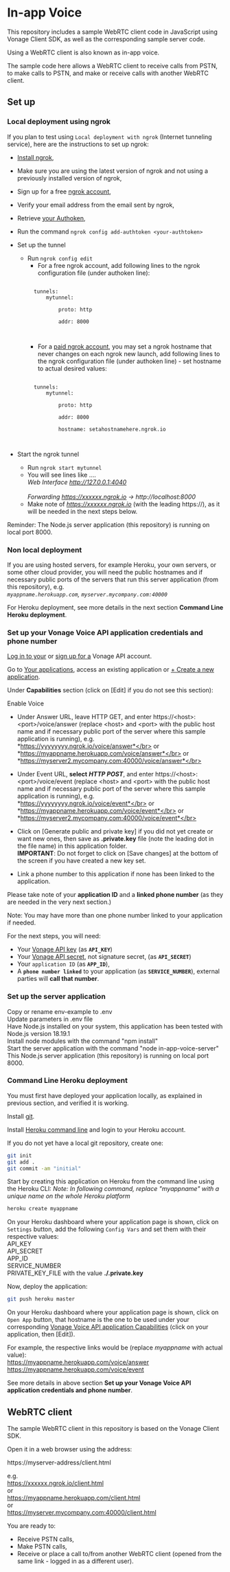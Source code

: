 # In-app Voice

This repository includes a sample WebRTC client code in JavaScript using Vonage Client SDK, as well as the corresponding sample server code.

Using a WebRTC client is also known as in-app voice.

The sample code here allows a WebRTC client to receive calls from PSTN, to make calls to PSTN, and make or receive calls with another WebRTC client.

## Set up

### Local deployment using ngrok

If you plan to test using `Local deployment with ngrok` (Internet tunneling service), here are the instructions to set up ngrok:<br>
- [Install ngrok](https://ngrok.com/download),<br>
- Make sure you are using the latest version of ngrok and not using a previously installed version of ngrok,
- Sign up for a free [ngrok account](https://dashboard.ngrok.com/signup),<br>
- Verify your email address from the email sent by ngrok,<br>
- Retrieve [your Authoken](https://dashboard.ngrok.com/get-started/your-authtoken),<br>
- Run the command `ngrok config add-authtoken <your-authtoken>`<br>
- Set up the tunnel
	- Run `ngrok config edit`
		- For a free ngrok account, add following lines to the ngrok configuration file (under authoken line):</br>
		<pre><code>	
		tunnels:
			mytunnel:</br>
				proto: http</br>
				addr: 8000</br>
		</code></pre>
		- For a [paid ngrok account](https://dashboard.ngrok.com/billing/subscription), you may set a ngrok hostname that never changes on each ngrok new launch, add following lines to the ngrok configuration file (under authoken line) - set hostname to actual desired values:</br>
		<pre><code>	
		tunnels:
			mytunnel:</br>
				proto: http</br>
				addr: 8000</br>
				hostname: setahostnamehere.ngrok.io</br>
		</code></pre>			
		
- Start the ngrok tunnel
	- Run `ngrok start mytunnel`</br>
	- You will see lines like
		....</br>
		*Web Interface                 http://127.0.0.1:4040</br>                             
		Forwarding                    https://xxxxxx.ngrok.io -> http://localhost:8000*</br> 
	- Make note of *https://xxxxxx.ngrok.io* (with the leading https://), as it will be needed in the next steps below.</br>	

Reminder: The Node.js server application (this repository) is running on local port 8000.</br>

### Non local deployment

If you are using hosted servers, for example Heroku, your own servers, or some other cloud provider,
you will need the public hostnames and if necessary public ports of the servers that
run this server application (from this repository), e.g.</br>
	*`myappname.herokuapp.com`, `myserver.mycompany.com:40000`*</br>

For Heroku deployment, see more details in the next section **Command Line Heroku deployment**.

### Set up your Vonage Voice API application credentials and phone number

[Log in to your](https://ui.idp.vonage.com/ui/auth/login) or [sign up for a](https://ui.idp.vonage.com/ui/auth/registration) Vonage API account.

Go to [Your applications](https://dashboard.nexmo.com/applications), access an existing application or [+ Create a new application](https://dashboard.nexmo.com/applications/new).

Under **Capabilities** section (click on [Edit] if you do not see this section):

Enable Voice
- Under Answer URL, leave HTTP GET, and enter https://\<host\>:\<port\>/voice/answer (replace \<host\> and \<port\> with the public host name and if necessary public port of the server where this sample application is running), e.g.</br>
*https://yyyyyyyy.ngrok.io/voice/answer*</br>
or
*https://myappname.herokuapp.com/voice/answer*</br>
or
*https://myserver2.mycompany.com:40000/voice/answer*</br>
- Under Event URL, **select** **_HTTP POST_**, and enter https://\<host\>:\<port\>/voice/event (replace \<host\> and \<port\> with the public host name and if necessary public port of the server where this sample application is running), e.g.</br>
*https://yyyyyyyy.ngrok.io/voice/event*</br>
or
*https://myappname.herokuapp.com/voice/event*</br>
or
*https://myserver2.mycompany.com:40000/voice/event*</br>

- Click on [Generate public and private key] if you did not yet create or want new ones, then save as **.private.key** file (note the leading dot in the file name) in this application folder.</br>
**IMPORTANT**: Do not forget to click on [Save changes] at the bottom of the screen if you have created a new key set.</br>
- Link a phone number to this application if none has been linked to the application.

Please take note of your **application ID** and a **linked phone number** (as they are needed in the very next section.)

Note: You may have more than one phone number linked to your application if needed.

For the next steps, you will need:</br>
- Your [Vonage API key](https://dashboard.nexmo.com/settings) (as **`API_KEY`**)</br>
- Your [Vonage API secret](https://dashboard.nexmo.com/settings), not signature secret, (as **`API_SECRET`**)</br>
- Your `application ID` (as **`APP_ID`**),</br>
- A **`phone number linked`** to your application (as **`SERVICE_NUMBER`**), external parties will **call that number**.</br>

### Set up the server application

Copy or rename env-example to .env<br>
Update parameters in .env file<br>
Have Node.js installed on your system, this application has been tested with Node.js version 18.19.1<br>
Install node modules with the command "npm install"<br>
Start the server application with the command "node in-app-voice-server"<br>
This Node.js server application (this repository) is running on local port 8000.</br>

### Command Line Heroku deployment

You must first have deployed your application locally, as explained in previous section, and verified it is working.

Install [git](https://git-scm.com/downloads).

Install [Heroku command line](https://devcenter.heroku.com/categories/command-line) and login to your Heroku account.

If you do not yet have a local git repository, create one:</br>
```bash
git init
git add .
git commit -am "initial"
```

Start by creating this application on Heroku from the command line using the Heroku CLI:
*Note: In following command, replace "myappname" with a unique name on the whole Heroku platform*

```bash
heroku create myappname
```

On your Heroku dashboard where your application page is shown, click on `Settings` button,
add the following `Config Vars` and set them with their respective values:</br>
API_KEY</br>
API_SECRET</br>
APP_ID</br>
SERVICE_NUMBER</br>
PRIVATE_KEY_FILE with the value **./.private.key**</br>

Now, deploy the application:


```bash
git push heroku master
```

On your Heroku dashboard where your application page is shown, click on `Open App` button, that hostname is the one to be used under your corresponding [Vonage Voice API application Capabilities](https://dashboard.nexmo.com/applications) (click on your application, then [Edit]).</br>

For example, the respective links would be (replace *myappname* with actual value):</br>
https://myappname.herokuapp.com/voice/answer</br>
https://myappname.herokuapp.com/voice/event</br>

See more details in above section **Set up your Vonage Voice API application credentials and phone number**.


## WebRTC client

The sample WebRTC client in this repository is based on the Vonage Client SDK.</br>

Open it in a web browser using the address:</br>

https://myserver-address/client.html</br>

e.g.</br>
https://xxxxxx.ngrok.io/client.html</br>
or</br>
https://myappname.herokuapp.com/client.html</br>
or</br>
https://myserver.mycompany.com:40000/client.html</br>

You are ready to:</br>
- Receive PSTN calls,</br>
- Make PSTN calls,</br>
- Receive or place a call to/from another WebRTC client (opened from the same link - logged in as a different user).</br>




